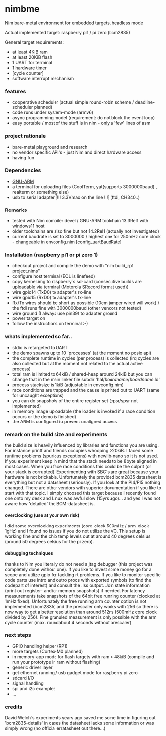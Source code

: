 # nimbme
Nim bare-metal environment for embedded targets. headless mode

Actual implemented target: raspberry pi1 / pi zero (bcm2835)

General target requirements:
- at least 4KiB ram
- at least 20KiB flash
- 1 UART for terminal
- 1 hardware timer
- [cycle counter]
- software interrupt mechanism

### features
- cooperative scheduler (actual simple round-robin scheme / deadline-scheduler planned)
- code runs under system-mode (armv6)
- async programming model (requirement: do not block the event loop)
- easy portable / most of the stuff is in nim - only a 'few' lines of asm

### project rationale
- bare-metal playground and research
- no vendor specific API's - just Nim and direct hardware access
- having fun

### Dependencies
- [GNU-ARM](https://developer.arm.com/downloads/-/arm-gnu-toolchain-downloads)
- a terminal for uploading files (CoolTerm, yat(supports 3000000baud) , realterm or something else)
- usb to serial adapter [!!! 3.3Vmax on the line !!!] (ftdi, CH340..)

### Remarks
- tested with Nim compiler devel / GNU-ARM toolchain 13.3Rel1 with windows11 host 
- older toolchains are also fine but not 14.2Rel1 (actually not investigated)
- current baudrate is set to 3000000 / highest one for 250mHz core clock - changeable in envconfig.nim [config_uartBaudRate] 

### Installation (raspberry pi1 or pi zero 1)
- checkout project and compile the demo with "nim build_rp1 project.nims" 
- configure host terminal (EOL is linefeed)
- copy kernel.img to raspberry´s sd-card (consecutive builds are uploadable via terminal (Motorola SRecord format used))
- wire gpio14 (TxD0) to adapter's rx-line
- wire gpio15 (RxD0) to adapter's tx-line
- Rx/Tx wires should be short as possible (10cm jumper wired will work) / the ftdi runs fine with 3000000baud (other vendors not tested)
- wire ground (I always use pin39) to adapter ground
- power target on
- follow the instructions on terminal :-)

### whats implemented so far..
- stdio is retargeted to UART
- the demo spawns up to 10 'processes' (at the moment no posix api)
- the complete runtime in cycles (per process) is collected (irq cycles are also collected but at the moment not related to the actual active process)
- total ram is limited to 64kiB / shared-heap around 24kiB but you can change that in the main linker file subdir 'hal/_boardname_/_boardname_.ld'
- process stacksize is 1kiB (adjustable in envconfig.nim)
- race conditions are trapped and the cause is printed out to UART (same for uncaught exceptions)
- you can do snapshots of the entire register set (cpsr/spsr not implemented)
- in memory image uploadable (the loader is invoked if a race condition occurs or the demo is finished)
- the ARM is configured to prevent unaligned access

### remark on the build size and experiments
the build size is heavily influenced by libraries and functions you are using. For instance printf and friends occupies whooping >20kiB.
I faced some runtime problems (spurious exceptions) with newlib-nano so it is not used. 
If you experiment keep in mind that the stack needs to be 8byte aligned in most cases. When you face race conditions this could be the culprit (or your stack is corrupted). Experimenting with SBC´s are great because your hardware is not brickable. 
Unfortunately the provided bcm2835 datasheet is everything but not a datasheet (seriously). If you look at the PI4/PI5 nothing changed. There are other vendors with superior documentation if you like to start with that topic. I simply choosed this target because I recently found one onto my desk and Linux was awful slow (15yrs ago)... and yes I was not aware how 'detailed' the BCM-datasheet is.

#### overclocking (use at your own risk)
I did some overclocking experiments (core-clock 500mHz / arm-clock 1gHz) and I found no issues if you do not utilize the VC. This setup is working fine and the chip temp levels out at around 40 degrees celsius (around 50 degrees celsius for the pi zero). 

#### debugging techniques
thanks to Nim you literally do not need a jtag debugger (this project was completely done without one). If you like to invest some money go for a scope and utilize gpio for tackling rt problems.
If you like to monitor specific code parts use intro and outro procs with exported symbols (to find the codepart of interest) and consult the .lss output. Join state information (print out register- and/or memory snapshots) if needed. For latency measurements take snapshots of the 64bit free running counter (clocked at 1mHz fixed). Unfortunately the free running arm counter option is not implemented (bcm2835) and the prescaler only works with 256 so there is now way to get a better resolution than around 512ns (500mHz core clock divided by 256). Fine granuled measurement is only possible with the arm cycle counter (max. roundabout 4 seconds without prescaler) 

### next steps
- GPIO handling helper (RP1)
- more targets (Cortex-M0 planned)
- in memory-app mode for flash targets with ram > 48kiB (compile and run your prototype in ram without flashing)
- generic driver layer
- get ethernet running / usb gadget mode for raspberry pi zero
- sdcard I/O
- signal handling
- spi and i2c examples
- ...

### credits
David Welch´s experiments years ago saved me some time in figuring out 'bcm2835-details' in cases the datasheet lacks some information or was simply wrong (no official erratasheet out there...)